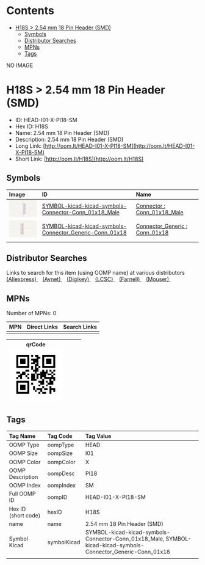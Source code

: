 



Contents
========

* [H18S > 2.54 mm 18 Pin Header (SMD)](#h18s--254-mm-18-pin-header-smd)
	* [Symbols](#symbols)
	* [Distributor Searches](#distributor-searches)
	* [MPNs](#mpns)
	* [Tags](#tags)
  
NO IMAGE  
# H18S > 2.54 mm 18 Pin Header (SMD)

- ID: HEAD-I01-X-PI18-SM
- Hex ID: H18S
- Name: 2.54 mm 18 Pin Header (SMD)
- Description: 2.54 mm 18 Pin Header (SMD)
- Long Link: [http://oom.lt/HEAD-I01-X-PI18-SM](http://oom.lt/HEAD-I01-X-PI18-SM)
- Short Link: [http://oom.lt/H18S](http://oom.lt/H18S)

## Symbols
  

|Image|ID|Name|
| :--- | :--- | :--- |
|[![](https://raw.githubusercontent.com/oomlout/oomlout_OOMP_eda_V2/main/SYMBOL/kicad/kicad-symbols/Connector/Conn_01x18_Male/image_140.png)](https://github.com/oomlout/oomlout_OOMP_eda_V2/tree/main/SYMBOL/kicad/kicad-symbols/Connector/Conn_01x18_Male/)|[SYMBOL-kicad-kicad-symbols-Connector-Conn_01x18_Male](https://github.com/oomlout/oomlout_OOMP_eda_V2/tree/main/SYMBOL/kicad/kicad-symbols/Connector/Conn_01x18_Male/)|[Connector : Conn_01x18_Male](https://github.com/oomlout/oomlout_OOMP_eda_V2/tree/main/SYMBOL/kicad/kicad-symbols/Connector/Conn_01x18_Male/)|
|[![](https://raw.githubusercontent.com/oomlout/oomlout_OOMP_eda_V2/main/SYMBOL/kicad/kicad-symbols/Connector_Generic/Conn_01x18/image_140.png)](https://github.com/oomlout/oomlout_OOMP_eda_V2/tree/main/SYMBOL/kicad/kicad-symbols/Connector_Generic/Conn_01x18/)|[SYMBOL-kicad-kicad-symbols-Connector_Generic-Conn_01x18](https://github.com/oomlout/oomlout_OOMP_eda_V2/tree/main/SYMBOL/kicad/kicad-symbols/Connector_Generic/Conn_01x18/)|[Connector_Generic : Conn_01x18](https://github.com/oomlout/oomlout_OOMP_eda_V2/tree/main/SYMBOL/kicad/kicad-symbols/Connector_Generic/Conn_01x18/)|
||||

## Distributor Searches
  
Links to search for this item (using OOMP name) at various distributors  
[(Aliexpress) ](https://www.aliexpress.com/wholesale?SearchText=11172.54+mm+18+Pin+Header+SMD)&nbsp;&nbsp;&nbsp;[(Avnet) ](https://www.avnet.com/shop/us/search/2.54+mm+18+Pin+Header+SMD)&nbsp;&nbsp;&nbsp;[(Digikey) ](https://www.digikey.co.uk/en/products/result?s=2.54+mm+18+Pin+Header+SMD)&nbsp;&nbsp;&nbsp;[(LCSC) ](https://www.lcsc.com/search?q=2.54+mm+18+Pin+Header+SMD)&nbsp;&nbsp;&nbsp;[(Farnell) ](https://uk.farnell.com/search?st=2.54+mm+18+Pin+Header+SMD)&nbsp;&nbsp;&nbsp;[(Mouser) ](https://www.mouser.com/c/?q=2.54+mm+18+Pin+Header+SMD)&nbsp;&nbsp;&nbsp;
## MPNs
  
Number of MPNs: 0  

|MPN|Direct Links|Search Links|
| :--- | :--- | :--- |
||||
  

|qrCode<br>[![](https://raw.githubusercontent.com/oomlout/oomlout_OOMP_parts_V2/main/HEAD/I01/X/PI18/SM/qrCode_140.png)](https://github.com/oomlout/oomlout_OOMP_parts_V2/tree/main/HEAD/I01/X/PI18/SM/qrCode.png)||||
| :---: | :---: | :---: | :---: |

## Tags
  

|Tag Name|Tag Code|Tag Value|
| :--- | :--- | :--- |
|OOMP Type|oompType|HEAD|
|OOMP Size|oompSize|I01|
|OOMP Color|oompColor|X|
|OOMP Description|oompDesc|PI18|
|OOMP Index|oompIndex|SM|
|Full OOMP ID|oompID|HEAD-I01-X-PI18-SM|
|Hex ID (short code)|hexID|H18S|
|name|name|2.54 mm 18 Pin Header (SMD)|
|Symbol Kicad|symbolKicad|SYMBOL-kicad-kicad-symbols-Connector-Conn_01x18_Male, SYMBOL-kicad-kicad-symbols-Connector_Generic-Conn_01x18|
||||
